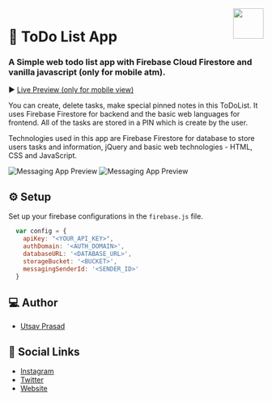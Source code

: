 <!--
*** Hey there! Thanks for checking this readme
*** If you do love my work, kinda follow me
*** that motivates me a lot :D
*** Thanks again!
-->
<!--
[![Contributors][contributors-shield]][contributors-url]
[![Forks][forks-shield]][forks-url]
[![Stargazers][stars-shield]][stars-url]
[![MIT License][license-shield]][license-url]
-->

<img src="https://res.cloudinary.com/dpj9ddsjf/image/upload/v1618078370/528e2946f76a74030660b231c7ff1dc1_ece1n1.png" width="60px" align="right"/>

# 📝 ToDo List App 
### A Simple web todo list app with Firebase Cloud Firestore and vanilla javascript (only for mobile atm).

▶️ <a href="https://todolistapp-02.netlify.app/">Live Preview (only for mobile view)</a>

You can create, delete tasks, make special pinned notes in this ToDoList. It uses Firebase Firestore for backend and the basic web languages for frontend. All of the tasks are stored in a PIN which is create by the user.

Technologies used in this app are Firebase Firestore for database to store users tasks and information, jQuery and basic web technologies - HTML, CSS and JavaScript.

![Messaging App Preview](https://res.cloudinary.com/dpj9ddsjf/image/upload/v1618080315/todo1_abp12z.png)
![Messaging App Preview](https://res.cloudinary.com/dpj9ddsjf/image/upload/v1618080315/todo2_u06guy.png)

## ⚙️ Setup

Set up your firebase configurations in the `firebase.js` file.

```javascript
  var config = {
    apiKey: "<YOUR_API_KEY>",
    authDomain: '<AUTH_DOMAIN>',
    databaseURL: '<DATABASE_URL>',
    storageBucket: '<BUCKET>',
    messagingSenderId: '<SENDER_ID>'
  }
```

## 💻 Author

- [Utsav Prasad](https://codeninja02.netlify.app/)

## 🔗 Social Links

- [Instagram](https://www.instagram.com/codeninja02/)
- [Twitter](https://twitter.com/codeninja02/)
- [Website](https://codeninja02.netlify.app/)
